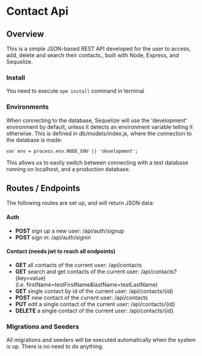 # Contact Api

## Overview

This is a simple JSON-based REST API developed for the user to access, add, delete and search their contacts., built with Node, Express, and Sequelize.

### Install

You need to execute `npm install` command in terminal

### Environments
When connecting to the database, Sequelize will use the 'development' environment by default, unless it detects an environment variable telling it otherwise. This is defined in db/models/index.js, where the connection to the database is made:

	var env = process.env.NODE_ENV || 'development';

This allows us to easily switch between connecting with a test database running on localhost, and a production database.

## Routes / Endpoints
The following routes are set up, and will return JSON data:

#### Auth
+ **POST** sign up a new user: /api/auth/signup
+ **POST** sign in: /api/auth/signin

#### Contact (needs jwt to reach all endpoints)
+ **GET** all contacts of the current user: /api/contacts
+ **GET** search and get contacts of the current user: /api/contacts?{key=value}<br />
(i.e. firstName=testFirstName&lastName=testLastName)
+ **GET** single contact by id of the current user: /api/contacts/{id}
+ **POST** new contact of the current user: /api/contacts
+ **PUT** edit a single contact of the current user: /api/contacts/{id}
+ **DELETE** a single contact of the current user: /api/contacts/{id}

### Migrations and Seeders
All migrations and seeders will be executed automatically when the system is up. There is no need to do anything.